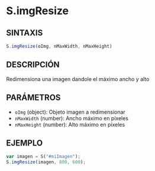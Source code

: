 # S.imgResize

## SINTAXIS
```javascript
S.imgResize(oImg, nMaxWidth, nMaxHeight)
```

## DESCRIPCIÓN
Redimensiona una imagen dandole el máximo ancho y alto

## PARÁMETROS
- `oImg` (object): Objeto imagen a redimensionar
- `nMaxWidth` (number): Ancho máximo en píxeles
- `nMaxHeight` (number): Alto máximo en píxeles

## EJEMPLO
```javascript
var imagen = S("#miImagen");
S.imgResize(imagen, 800, 600);
```